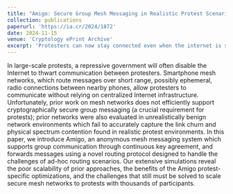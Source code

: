 ```yaml
---
title: "Amigo: Secure Group Mesh Messaging in Realistic Protest Scenarios"
collection: publications
paperurl: 'https://ia.cr/2024/1872'
date: 2024-11-15
venue: 'Cryptology ePrint Archive'
excerpt: 'Protesters can now stay connected even when the internet is shut down, thanks to Amigo, a clever mesh messaging system that keeps chats secure and anonymous in chaotic, protest-like conditions. Unlike older systems, Amigo handles the messy, real-world challenges of unreliable connections and large groups with smart routing and continuous key agreement.  (In submission for IEEE S&P 2025)'
---
```

In large-scale protests, a repressive government will often disable the Internet to thwart communication between protesters. Smartphone mesh networks, which route messages over short range, possibly ephemeral, radio connections between nearby phones, allow protesters to communicate without relying on centralized Internet infrastructure. Unfortunately, prior work on mesh networks does not efficiently support cryptographically secure group messaging (a crucial requirement for protests); prior networks were also evaluated in unrealistically benign network environments which fail to accurately capture the link churn and physical spectrum contention found in realistic protest environments. In this paper, we introduce Amigo, an anonymous mesh messaging system which supports group communication through continuous key agreement, and forwards messages using a novel routing protocol designed to handle the challenges of ad-hoc routing scenarios. Our extensive simulations reveal the poor scalability of prior approaches, the benefits of the Amigo protest-specific optimizations, and the challenges that still must be solved to scale secure mesh networks to protests with thousands of participants.

